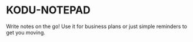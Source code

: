 # KODU-NOTEPAD
Write notes on the go! Use it for business plans or just simple reminders to get you moving. 

